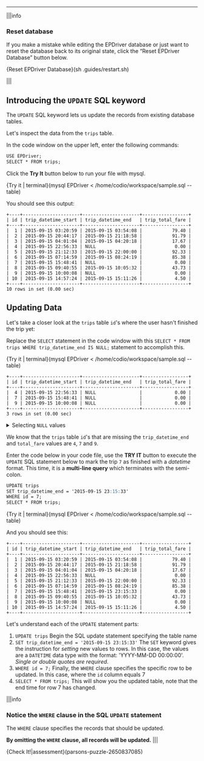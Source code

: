 ----------

|||info

### Reset database
If you make a mistake while editing the EPDriver database or just want to reset the database back to its original state, click the “Reset EPDriver Database” button below.

  {Reset EPDriver Database}(sh .guides/restart.sh) 

|||



## Introducing the `UPDATE` SQL keyword

The `UPDATE` SQL keyword lets us update the records from existing database tables.

Let's inspect the data from the `trips` table.

In the code window on the upper left, enter the following commands:

```markdown
USE EPDriver;
SELECT * FROM trips;
```
Click the **Try It** button below to run your file with mysql.

{Try it  | terminal}(mysql EPDriver < /home/codio/workspace/sample.sql --table)

You should see this output:

```
+----+---------------------+---------------------+-----------------+
| id | trip_datetime_start | trip_datetime_end   | trip_total_fare |
+----+---------------------+---------------------+-----------------+
|  1 | 2015-09-15 03:20:59 | 2015-09-15 03:54:08 |           79.40 |
|  2 | 2015-09-15 20:44:17 | 2015-09-15 21:18:58 |           91.79 |
|  3 | 2015-09-15 04:01:04 | 2015-09-15 04:20:18 |           17.67 |
|  4 | 2015-09-15 22:56:33 | NULL                |            0.00 |
|  5 | 2015-09-15 21:12:33 | 2015-09-15 22:00:00 |           92.33 |
|  6 | 2015-09-15 07:14:59 | 2015-09-15 08:24:19 |           85.38 |
|  7 | 2015-09-15 15:48:41 | NULL                |            0.00 |
|  8 | 2015-09-15 09:40:55 | 2015-09-15 10:05:32 |           43.73 |
|  9 | 2015-09-15 10:00:08 | NULL                |            0.00 |
| 10 | 2015-09-15 14:57:24 | 2015-09-15 15:11:26 |            4.50 |
+----+---------------------+---------------------+-----------------+
10 rows in set (0.00 sec)
```

## Updating Data

Let's take a closer look at the `trips` table `id`'s where the user hasn't finished the trip yet:

Replace the `SELECT` statement in the code window with this `SELECT * FROM trips WHERE trip_datetime_end IS NULL;` statement to accomplish this.

{Try it  | terminal}(mysql EPDriver < /home/codio/workspace/sample.sql --table)

```
+----+---------------------+---------------------+-----------------+
| id | trip_datetime_start | trip_datetime_end   | trip_total_fare |
+----+---------------------+---------------------+-----------------+
|  4 | 2015-09-15 22:56:33 | NULL                |            0.00 |
|  7 | 2015-09-15 15:48:41 | NULL                |            0.00 |
|  9 | 2015-09-15 10:00:08 | NULL                |            0.00 |
+----+---------------------+---------------------+-----------------+
3 rows in set (0.00 sec)
```


<details>
  
  <summary>Selecting <code>NULL</code> values</summary>

  We learned that the `WHERE` clause let us create conditional statements using _SQL query operators_. <br><br>However, __when looking specifically for `NULL` values__, the `SELECT column_names FROM trips WHERE column_name IS NULL` statement  applies. <br><br>In conclusion, the `IS` operator is designed specifically for matching `NULL` values because they are not strings nor other data types but `NULL`.

</details>


We know that the `trips` table `id`'s that are missing the `trip_datetime_end` and `total_fare` values are `4`, `7` and `9`.

Enter the code below in your code file, use the **TRY IT** button to execute the `UPDATE` SQL statement below to mark the trip `7` as finished with a _datetime_ format. This time, it is a __multi-line query__ which terminates with the semi-colon.

```markdown
UPDATE trips 
SET trip_datetime_end = '2015-09-15 23:15:33' 
WHERE id = 7;
SELECT * FROM trips;
```

{Try it  | terminal}(mysql EPDriver < /home/codio/workspace/sample.sql --table)

And you should see this:

```
+----+---------------------+---------------------+-----------------+
| id | trip_datetime_start | trip_datetime_end   | trip_total_fare |
+----+---------------------+---------------------+-----------------+
|  1 | 2015-09-15 03:20:59 | 2015-09-15 03:54:08 |           79.40 |
|  2 | 2015-09-15 20:44:17 | 2015-09-15 21:18:58 |           91.79 |
|  3 | 2015-09-15 04:01:04 | 2015-09-15 04:20:18 |           17.67 |
|  4 | 2015-09-15 22:56:33 | NULL                |            0.00 |
|  5 | 2015-09-15 21:12:33 | 2015-09-15 22:00:00 |           92.33 |
|  6 | 2015-09-15 07:14:59 | 2015-09-15 08:24:19 |           85.38 |
|  7 | 2015-09-15 15:48:41 | 2015-09-15 23:15:33 |            0.00 |
|  8 | 2015-09-15 09:40:55 | 2015-09-15 10:05:32 |           43.73 |
|  9 | 2015-09-15 10:00:08 | NULL                |            0.00 |
| 10 | 2015-09-15 14:57:24 | 2015-09-15 15:11:26 |            4.50 |
+----+---------------------+---------------------+-----------------+
```

Let's understand each of the `UPDATE` statement parts:

1. `UPDATE trips`
Begin the SQL update statement specifying the table name
2. `SET trip_datetime_end = '2015-09-15 23:15:33'`
The `SET` keyword gives the instruction for _setting_ new values to rows. In this case, the values are a `DATETIME` data type with the format: 'YYYY-MM-DD 00:00:00'. _Single or double quotes are required_.
3. `WHERE id = 7;`
Finally, the `WHERE` clause specifies the specific row to be updated. In this case, where the `id` column equals 7
4. `SELECT * FROM trips;`
This will show you the updated table, note that the end time for row 7 has changed.

|||info
### Notice the `WHERE` clause in the SQL `UPDATE` statement
The `WHERE` clause specifies the records that should be updated. 

__By omitting the `WHERE` clause, all records will be updated.__
|||



{Check It!|assessment}(parsons-puzzle-2650837085)
